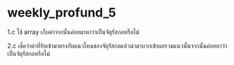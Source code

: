 # weekly_profund_5

1.c ใช้ array เก็บค่าจากนั้นค่อยมาหาว่าเป็นจัตุรัสกลหรือไม่

2.c เช็คว่าค่าที่รับเข้ามาตรงกับแนวไหนของจัตุรัสกลแล้วนำมาบวกเข้าผลรวมแนวนั้นจากนั้นค่อยหาว่าเป็นจัตุรัสกลหรือไม่
